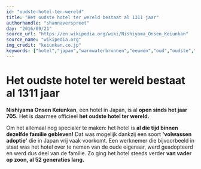 ```yaml
---
id: "oudste-hotel-ter-wereld"
title: "Het oudste hotel ter wereld bestaat al 1311 jaar"
authorhandle: "shannaverspreet"
day: "2016/09/21"
source_url: "https://en.wikipedia.org/wiki/Nishiyama_Onsen_Keiunkan"
source_name: "wikipedia.org"
img_credit: "keiunkan.co.jp"
keywords: ["hotel","japan","warmwaterbronnen","eeuwen","oud","oudste","ooit","wereldrecord","Guinness","World","Records"]
---
```

# Het oudste hotel ter wereld bestaat al 1311 jaar
**Nishiyama Onsen Keiunkan**, een hotel in Japan, is al **open sinds het jaar 705.** Het is daarmee officieel **het oudste hotel ter wereld.**

Om het allemaal nog specialer te maken: het hotel is **al die tijd binnen dezelfde familie gebleven!** Dat was mogelijk dankzij een soort **'volwassen adoptie'** die in Japan vrij vaak voorkomt. Een werknemer die bijvoorbeeld in staat was het hotel over te nemen van de oude eigenaar, werd geadopteerd en werd dus deel van de familie. Zo ging het hotel steeds verder **van vader op zoon, al 52 generaties lang.**